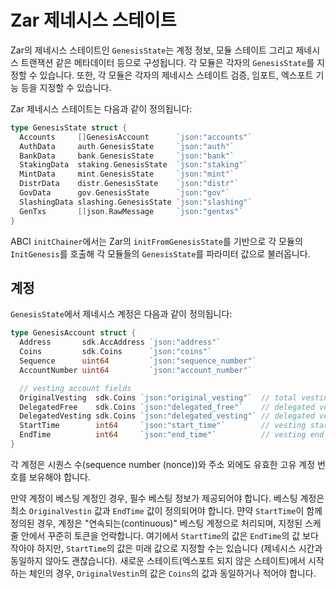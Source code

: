 # Zar 제네시스 스테이트

Zar의 제네시스 스테이트인 `GenesisState`는 계정 정보, 모듈 스테이트 그리고 제네시스 트랜잭션 같은 메타데이터 등으로 구성됩니다. 각 모듈은 각자의 `GenesisState`를 지정할 수 있습니다. 또한, 각 모듈은 각자의 제네시스 스테이트 검증, 임포트, 엑스포트 기능 등을 지정할 수 있습니다.

Zar 제네시스 스테이트는 다음과 같이 정의됩니다:

```go
type GenesisState struct {
  Accounts     []GenesisAccount      `json:"accounts"`
  AuthData     auth.GenesisState     `json:"auth"`
  BankData     bank.GenesisState     `json:"bank"`
  StakingData  staking.GenesisState  `json:"staking"`
  MintData     mint.GenesisState     `json:"mint"`
  DistrData    distr.GenesisState    `json:"distr"`
  GovData      gov.GenesisState      `json:"gov"`
  SlashingData slashing.GenesisState `json:"slashing"`
  GenTxs       []json.RawMessage     `json:"gentxs"`
}
```

ABCI `initChainer`에서는 Zar의 `initFromGenesisState`를 기반으로 각 모듈의 `InitGenesis`를 호출해 각 모듈들의 `GenesisState`를 파라미터 값으로 불러옵니다.

## 계정

`GenesisState`에서 제네시스 계정은 다음과 같이 정의됩니다:

```go
type GenesisAccount struct {
  Address       sdk.AccAddress `json:"address"`
  Coins         sdk.Coins      `json:"coins"`
  Sequence      uint64         `json:"sequence_number"`
  AccountNumber uint64         `json:"account_number"`

  // vesting account fields
  OriginalVesting  sdk.Coins `json:"original_vesting"`  // total vesting coins upon initialization
  DelegatedFree    sdk.Coins `json:"delegated_free"`    // delegated vested coins at time of delegation
  DelegatedVesting sdk.Coins `json:"delegated_vesting"` // delegated vesting coins at time of delegation
  StartTime        int64     `json:"start_time"`        // vesting start time (UNIX Epoch time)
  EndTime          int64     `json:"end_time"`          // vesting end time (UNIX Epoch time)
}
```

각 계정은 시퀀스 수(sequence number (nonce))와 주소 외에도 유효한 고유 계정 번호를 보유해야 합니다.

만약 계정이 베스팅 계정인 경우, 필수 베스팅 정보가 제공되어야 합니다. 베스팅 계정은 최소 `OriginalVestin` 값과 `EndTime` 값이 정의되어야 합니다. 먄약 `StartTime`이 함께 정의된 경우, 계정은 "연속되는(continuous)" 베스팅 계정으로 처리되며, 지정된 스케줄 안에서 꾸준히 토큰을 언락합니다. 여기에서 `StartTime`의 값은 `EndTime`의 값 보다 작아야 하지만, `StartTime`의 값은 미래 값으로 지정할 수는 있습니다 (제네시스 시간과 동일하지 않아도 괜찮습니다). 새로운 스테이트(엑스포트 되지 않은 스테이트)에서 시작하는 체인의 경우, `OriginalVestin`의 값은 `Coins`의 값과 동일하거나 적어야 합니다.

<!-- TODO: Remaining modules and components in GenesisState -->